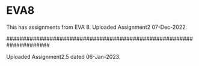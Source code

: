 # EVA8

This has assignments from EVA 8.
Uploaded Assignment2 07-Dec-2022.

#####################################################################

Uploaded Assignment2.5 dated 06-Jan-2023.


